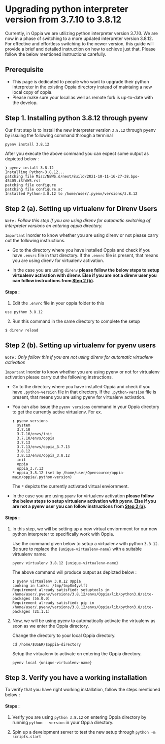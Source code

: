 # Upgrading python interpreter version from 3.7.10 to 3.8.12

Currently, in Oppia we are utilizing python interpreter version 3.7.10. We are now in a phase of switching to a more updated interpreter version 3.8.12. For effective and effortless switching to the newer version, this guide will provide a brief and detailed instruction on how to achieve just that. Please follow the below mentioned instructions carefully.

## Prerequisite
- This page is dedicated to people who want to upgrade their python interpreter in the existing Oppia directory instead of maintaing a new local copy of oppia.
- Please make sure your local as well as remote fork is up-to-date with the develop. 

## Step 1. Installing python 3.8.12 through pyenv
Our first step is to install the new interpreter version `3.8.12` through pyenv by issuing the following command through a terminal
```
pyenv install 3.8.12
```
After you execute the above command you can expect some output as depicted below :
```
❯ pyenv install 3.8.12
Installing Python-3.8.12...
patching file Misc/NEWS.d/next/Build/2021-10-11-16-27-38.bpo-45405.iSfdW5.rst
patching file configure
patching file configure.ac
Installed Python-3.8.12 to /home/user/.pyenv/versions/3.8.12
```

## Step 2 (a). Setting up virtualenv for Direnv Users
*`Note` : Follow this step if you are using direnv for automatic switching of interpreter versions on entering oppia directory.*

`Important` Inorder to know whether you are using direnv or not please carry out the following instructions.

* Go to the directory where you have installed Oppia and check if you have `.envrc` file in that directory. If the `.envrc` file is present, that means you are using direnv for virtualenv activation.

* In the case you are using `direnv` __please follow the below steps to setup virtualenv activation with direnv. Else if you are not a direnv user you can follow instructions from [Step 2 (b)](#step-2-(b).-setting-up-virtualenv-for-pyenv-users).__

#### Steps :

1. Edit the `.envrc` file in your oppia folder to this
```
use python 3.8.12
```

2. Run this command in the same directory to complete the setup
```
$ direnv reload
```

## Step 2 (b). Setting up virtualenv for pyenv users
*`Note` : Only follow this if you are not using direnv for automatic virtualenv activation*

`Important` Inorder to know whether you are using pyenv or not for virtualenv activation please carry out the following instructions.

* Go to the directory where you have installed Oppia and check if you have `.python-version` file in that directory. If the `.python-version` file is present, that means you are using pyenv for virtualenv activation.

* You can also issue the `pyenv versions` command in your Oppia directory to get the currently active virtualenv. For ex.
  ```
  ❯ pyenv versions
    system
    3.7.10
    3.7.10/envs/init
    3.7.10/envs/oppia
    3.7.13
    3.7.13/envs/oppia_3.7.13
    3.8.12
    3.8.12/envs/oppia_3.8.12
    init
    oppia
    oppia_3.7.13
  * oppia_3.8.12 (set by /home/user/Opensource/oppia-main/oppia/.python-version)
  ```

  The `*` depicts the currently activated virtual enviornment.

* In the case you are using `pyenv` for virtualenv activation __please follow the below steps to setup virtualenv activation with pyenv. Else if you are not a pyenv user you can follow instructions from [Step 2 (a)](#step-2-(a).-setting-up-virtualenv-for-direnv-users).__

#### Steps :

1. In this step, we will be setting up a new virtual enviornment for our new python interpreter to specifically work with Oppia.

    Use the command given below to setup a virtualenv with python `3.8.12`. Be sure to replace the `{unique-virtualenv-name}` with a suitable virtualenv name:

    ```
    pyenv virtualenv 3.8.12 {unique-virtualenv-name}
    ```
    The above command will produce output as depicted below :

    ```
    ❯ pyenv virtualenv 3.8.12 Oppia
    Looking in links: /tmp/tmp8m4yvlfl
    Requirement already satisfied: setuptools in /home/user/.pyenv/versions/3.8.12/envs/Oppia/lib/python3.8/site-packages (56.0.0)
    Requirement already satisfied: pip in /home/user/.pyenv/versions/3.8.12/envs/Oppia/lib/python3.8/site-packages (21.1.1)
    ```

2. Now, we will be using pyenv to automatically activate the virtualenv as soon as we enter the Oppia directory.
    
    Change the directory to your local Oppia directory.
    ```
    cd /home/$USER/$oppia-directory 
    ```

    Setup the virtualenv to activate on entering the Oppia directory.
    ```
    pyenv local {unique-virtualenv-name}
    ```

## Step 3. Verify you have a working installation
To verify that you have right working installation, follow the steps mentioned below :

#### Steps :

1. Verify you are using `python 3.8.12` on entering Oppia directory by running `python --version` in your Oppia directory.

2. Spin up a development server to test the new setup through `python -m scripts.start`
